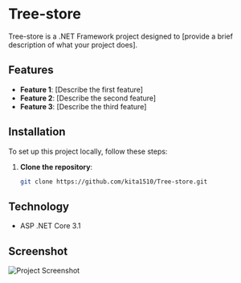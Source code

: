 # Tree-store

Tree-store is a .NET Framework project designed to [provide a brief description of what your project does].

## Features

- **Feature 1**: [Describe the first feature]
- **Feature 2**: [Describe the second feature]
- **Feature 3**: [Describe the third feature]

## Installation

To set up this project locally, follow these steps:

1. **Clone the repository**:
   ```bash
   git clone https://github.com/kita1510/Tree-store.git

## Technology
- ASP .NET Core 3.1

## Screenshot
![Project Screenshot](![image](https://github.com/user-attachments/assets/47c1a63f-03d5-41f2-b2d0-6d58a5d21c2e)
)
